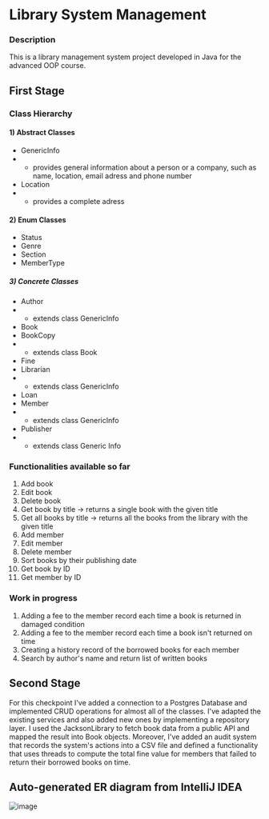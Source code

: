 
# Library System Management


### Description

This is a library management system project developed in Java for the advanced OOP course.

## First Stage

### Class Hierarchy
#### 1) Abstract Classes
- GenericInfo 
-  - provides general information about a person or a company, such as name, location, email adress and phone number
- Location
-  - provides a complete adress

#### 2) Enum Classes
- Status
- Genre
- Section
- MemberType

##### 3) Concrete Classes
- Author
-  - extends class GenericInfo
- Book
- BookCopy
-  - extends class Book
- Fine
- Librarian
-  - extends class GenericInfo
- Loan
- Member
-  - extends class GenericInfo
- Publisher
-  - extends class Generic Info

### Functionalities available so far

1) Add book
2) Edit book
3) Delete book
4) Get book by title -> returns a single book with the given title
5) Get all books by title -> returns all the books from the library with the given title
6) Add member
7) Edit member
8) Delete member
9) Sort books by their publishing date
10) Get book by ID
11) Get member by ID


### Work in progress

1) Adding a fee to the member record each time a book is returned in damaged condition
2) Adding a fee to the member record each time a book isn't returned on time
3) Creating a history record of the borrowed books for each member
4) Search by author's name and return list of written books

## Second Stage

For this checkpoint I've added a connection to a Postgres Database and implemented CRUD operations for almost all of the classes. I've adapted the existing services and also added new ones by implementing a repository layer. I used the JacksonLibrary to fetch book data from a public API and mapped the result into Book objects. Moreover, I've added an audit system that records the system's actions into a CSV file and defined a functionality that uses threads to compute the total fine value for members that failed to return their borrowed books on time. 


## Auto-generated ER diagram from IntelliJ IDEA
![image](https://github.com/ioanaghergu/LibraryManagementSystem/assets/101597846/435f50e9-d883-4887-846c-52607fe1ae1b)
